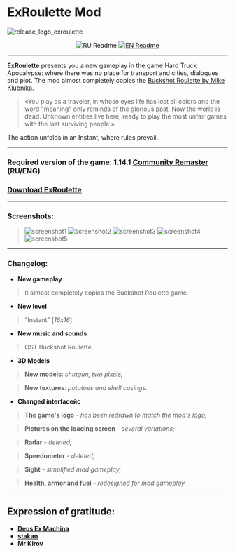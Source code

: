 # ExRoulette Mod

![release_logo_exroulette](https://github.com/user-attachments/assets/9b216be6-d745-41f2-a866-e886b41c29ea)

<div align="center">
  
![RU Readme](https://github.com/user-attachments/assets/591933f1-2f0a-40da-9968-315c64f95f50)   [![EN Readme](https://github.com/user-attachments/assets/4b485c8b-6bce-49cb-912e-2fc13b9a498e)](https://github.com/ejetaxeblevich/ExRouletteMod/blob/main/README.md)

</div>

-----------------------------------------------------------------------------------------------

**ExRoulette** presents you a new gameplay in the game Hard Truck Apocalypse: where there was no place for transport and cities, dialogues and plot. The mod almost completely copies the [Buckshot Roulette by Mike Klubnika](https://store.steampowered.com/app/2835570/Buckshot_Roulette/).
 
> «You play as a traveler, in whose eyes life has lost all colors and the word "meaning" only reminds of the glorious past. Now the world is dead. Unknown entities live here, ready to play the most unfair games with the last surviving people.»

The action unfolds in an Instant, where rules prevail.

-----------------------------------------------------------------------------------------------

### Required version of the game: 1.14.1 [Community Remaster](https://github.com/DeusExMachinaTeam/EM-CommunityPatch) (RU/ENG)
### [Download ExRoulette](https://github.com/ejetaxeblevich/ExRouletteMod/releases)

-----------------------------------------------------------------------------------------------

### Screenshots:

> ![screenshot1](https://github.com/user-attachments/assets/1c23bca7-17bf-4b04-95d7-1d6d8f84393e)
> ![screenshot2](https://github.com/user-attachments/assets/96962d72-dfbc-4967-87b9-34aeb82e5faa)
> ![screenshot3](https://github.com/user-attachments/assets/0d1a94e6-ec8c-4c69-87e8-7397d4ca1a7f)
> ![screenshot4](https://github.com/user-attachments/assets/43e3212a-d566-40a3-bd72-4cd034985372)
> ![screenshot5](https://github.com/user-attachments/assets/449b3e76-2c2c-4697-a43b-f8a31e55a799)

-----------------------------------------------------------------------------------------------

### Changelog:

- **New gameplay**
> It almost completely copies the Buckshot Roulette game.

- **New level**
> "Instant" [*16х16*].

- **New music and sounds**
> OST Buckshot Roulette.

- **3D Models**
> **New models**: *shotgun, two pixels;*

> **New textures**: *potatoes and shell casings.*

- **Changed interfaceйс**
> **The game's logo** - *has been redrawn to match the mod's logo;*

> **Pictures on the loading screen** - *several variations;*

> **Radar** - *deleted;*

> **Speedometer** - *deleted;*

> **Sight** - *simplified mod gameplay;*

> **Health, armor and fuel** - *redesigned for mod gameplay.*

-----------------------------------------------------------------------------------------------

## Expression of gratitude:

- **[Deus Ex Machina](https://discord.gg/PVW57kr)**
- **[stakan](https://github.com/stakanyash)**
- **Mr Kirov**
